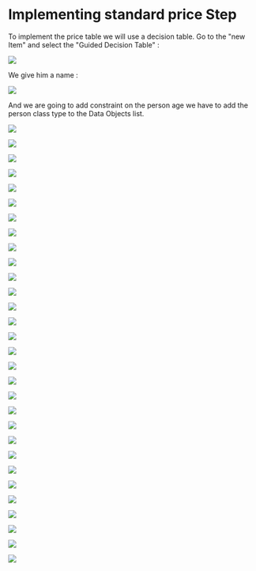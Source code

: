 # Implementing standard price Step


To implement the price table we will use a decision table.
Go to the "new Item" and select the "Guided Decision Table" : 

![](BRMS/Step3-4-implementation/action01.png)



We give him a name : 


![](BRMS/Step3-4-implementation/action02.png)

And we are going to add constraint on the person age we have to add the person class type to the Data Objects list.

![](BRMS/Step3-4-implementation/action03.png)

![](BRMS/Step3-4-implementation/action04.png)

![](BRMS/Step3-4-implementation/action05.png)

![](BRMS/Step3-4-implementation/action06.png)

![](BRMS/Step3-4-implementation/action07.png)

![](BRMS/Step3-4-implementation/action08.png)

![](BRMS/Step3-4-implementation/action09.png)

![](BRMS/Step3-4-implementation/action10.png)

![](BRMS/Step3-4-implementation/action11.png)

![](BRMS/Step3-4-implementation/action12.png)

![](BRMS/Step3-4-implementation/action13.png)

![](BRMS/Step3-4-implementation/action14.png)

![](BRMS/Step3-4-implementation/action15.png)

![](BRMS/Step3-4-implementation/action16.png)

![](BRMS/Step3-4-implementation/action17.png)

![](BRMS/Step3-4-implementation/action18.png)

![](BRMS/Step3-4-implementation/action19.png)

![](BRMS/Step3-4-implementation/action20.png)

![](BRMS/Step3-4-implementation/action21.png)

![](BRMS/Step3-4-implementation/action22.png)


![](BRMS/Step3-4-implementation/action22bis.png)





![](BRMS/Step3-4-implementation/action23.png)

![](BRMS/Step3-4-implementation/action24.png)

![](BRMS/Step3-4-implementation/action25.png)

![](BRMS/Step3-4-implementation/action26.png)

![](BRMS/Step3-4-implementation/action27.png)

![](BRMS/Step3-4-implementation/action28.png)

![](BRMS/Step3-4-implementation/action29.png)

![](BRMS/Step3-4-implementation/action30.png)

![](BRMS/Step3-4-implementation/action31.png)


